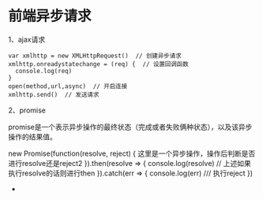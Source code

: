 # 前端异步请求

1、ajax请求

```
var xmlhttp = new XMLHttpRequest()  // 创建异步请求
xmlhttp.onreadystatechange = (req) {  // 设置回调函数
  console.log(req)
}
open(method,url,async)  // 开启连接
xmlhttp.send()  // 发送请求

```

2、promise

promise是一个表示异步操作的最终状态（完成或者失败俩种状态），以及该异步操作的结果值。

new Promise(function(resolve, reject) {
  这里是一个异步操作，操作后判断是否进行resolve还是reject2
}).then(resolve => {
  console.log(resolve) // 上述如果执行resolve的话则进行then
}).catch(err => {
  console.log(err)  /// 执行reject
})

-